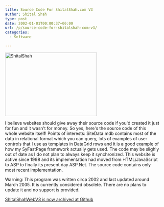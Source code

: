```yaml
---
title: Source Code For ShitalShah.com V3
author: Shital Shah
type: post
date: 2002-01-01T00:00:37+00:00
url: /p/source-code-for-shitalshah-com-v3/
categories:
  - Software

---
```

[<img src="http://shitalshah.com/wp-content/uploads/2004/12/ShitalShah-300x207.jpg" alt="ShitalShah" width="300" height="207" class="alignleft size-medium wp-image-902" srcset="http://shitalshah.com/ShitalShahWP/wp-content/uploads/2004/12/ShitalShah-300x207.jpg 300w, http://shitalshah.com/ShitalShahWP/wp-content/uploads/2004/12/ShitalShah.jpg 907w" sizes="(max-width: 300px) 100vw, 300px" />][1]
  
I believe websites should give away their source code if you'd created it just for fun and it wasn't for money. So yes, here's the source code of this whole website itself! Points of interests: SiteData.mdb contains most of the data in relational format which you can query, lots of examples of user controls that I use as templates in DataGrid rows and it is a good example of how my SyFastPage framework actually gets used. The code may be slighly out of date as I do not plan to always keep it synchronized. This website is active since 1998 and its implementation had moved from HTML/JavaScript to ASP to finally its present day ASP.Net. The source code contains only most recent implementation. 

<p class="obsolete">
  Warning: This program was written circa 2002 and last updated around March 2005. It is currently considered obsolete. There are no plans to update it and no support is provided.
</p>

[ShitalShahWebV3 is now archived at Github][2]

<div class="github-widget" data-repo="sytelus/ShitalShahWebV3">
</div>

 [1]: http://shitalshah.com/wp-content/uploads/2004/12/ShitalShah.jpg
 [2]: https://github.com/sytelus/ShitalShahWebV3